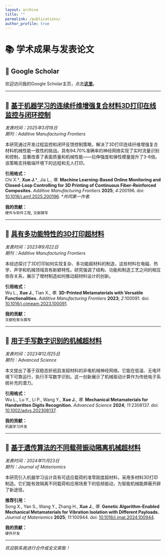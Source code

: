 ```yaml
---
layout: archive
title: ""
permalink: /publications/
author_profile: true
---
```


# 📚 学术成果与发表论文

## 🔗 Google Scholar  
欢迎访问我的Google Scholar主页，点击[**这里**](https://scholar.google.com/citations?user=oS-BHzcAAAAJ&hl=en)。

---

## 📄 [**基于机器学习的连续纤维增强复合材料3D打印在线监控与闭环控制**](https://www.sciencedirect.com/science/article/pii/S2950431725000061)  
*发表时间：2025年3月18日*  
*期刊：Additive Manufacturing Frontiers*

本研究通过开发过程监控和闭环反馈控制策略，解决了3D打印连续纤维增强复合材料机械性能一致性的挑战。具有94.70%准确率的神经网络实现了实时流量识别和控制，显著改善了表面质量和机械性能——拉伸强度和弹性模量提升了3-6倍。该策略支持极端环境下的远程和无人打印。

**引用格式：**  
Chi X.†, **Xue J.**†, Jia L., *等.* **Machine Learning-Based Online Monitoring and Closed-Loop Controlling for 3D Printing of Continuous Fiber-Reinforced Composites.** *Additive Manufacturing Frontiers* **2025**; *4*:200196. doi: [10.1016/j.amf.2025.200196](https://doi.org/10.1016/j.amf.2025.200196). †*共同第一作者.*

**我的贡献：**  
`硬件与软件工程`, `文献撰写`

---

## 📄 [**具有多功能特性的3D打印超材料**](https://www.sciencedirect.com/science/article/pii/S2772665723000302)  
*发表时间：2023年9月22日*  
*期刊：Additive Manufacturing Frontiers*

本综述探讨了3D打印如何实现复杂、多功能超材料的制造，这些材料在电磁、热学、声学和机械领域具有新颖特性。研究强调了结构、功能和制造工艺之间的相互依存关系，展示了增材制造如何推动超材料设计的创新。

**引用格式：**  
Wu L., **Xue J.**, Tian X., *等.* **3D-Printed Metamaterials with Versatile Functionalities.** *Additive Manufacturing Frontiers* **2023**; *2*:100091. doi: [10.1016/j.cjmeam.2023.100091](https://doi.org/10.1016/j.cjmeam.2023.100091).

**我的贡献：**  
`文献检索与撰写`

---

## 📄  [**用于手写数字识别的机械超材料**](https://advanced.onlinelibrary.wiley.com/doi/full/10.1002/advs.202308137)  
*发表时间：2023年12月25日*  
*期刊：Advanced Science*

本文提出了基于双稳态折纸启发超材料的非电机械神经网络。它能在低温、无电环境下可靠运行，执行手写数字识别。这一创新展示了机械驱动计算作为传统电子系统补充的潜力。

**引用格式：**  
Wu L., Lu Y., Li P., Wang Y., **Xue J.**, *等.* **Mechanical Metamaterials for Handwritten Digits Recognition.** *Advanced Science* **2024**; *11*:2308137. doi: [10.1002/advs.202308137](https://doi.org/10.1002/advs.202308137).

**我的贡献：**  
`机器学习开发`

---

## 📄 [**基于遗传算法的不同载荷振动隔离机械超材料**](https://www.sciencedirect.com/science/article/pii/S2352847824001837)  
*发表时间：2024年11月23日*  
*期刊：Journal of Materiomics*

本研究引入机器学习设计具有可适应载荷的准零刚度超材料，采用多材料3D打印制造。它们能有效隔离不同载荷和应用场景下的低频振动，为智能机械能屏蔽开辟了新途径。

**推荐引用：**  
Song X., Yan S., Wang Y., Zhang H., **Xue J.**, *等.* **Genetic Algorithm-Enabled Mechanical Metamaterials for Vibration Isolation with Different Payloads.** *Journal of Materiomics* **2025**; *11*:100944. doi: [10.1016/j.jmat.2024.100944](https://doi.org/10.1016/j.jmat.2024.100944).

**我的贡献：**  
`硬件开发`

---

*欢迎联系我进行合作或全文索取！*
